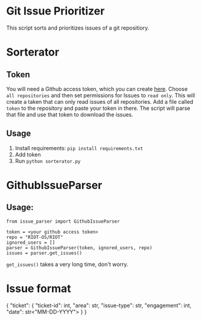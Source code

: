 # Git Issue Prioritizer
This script sorts and prioritizes issues of a git repositiory.

# Sorterator
## Token
You will need a Github access token, which you can create [here](https://github.com/settings/tokens?type=beta).
Choose `all repositories` and then set permissions for Issues to `read only`. This will create a taken
that can only read issues of all repositories.
Add a file called `token` to the repository and paste your token in there. The script will parse that file and
use that token to download the issues.

## Usage
1. Install requirements: `pip install requirements.txt`
2. Add token
3. Run `python sorterator.py`

# GithubIssueParser
## Usage:
```
from issue_parser import GithubIssueParser

token = <your github access token>
repo = "RIOT-OS/RIOT"
ignored_users = []
parser = GithubIssueParser(token, ignored_users, repo)
issues = parser.get_issues()
```

`get_issues()` takes a very long time, don't worry.

# Issue format
{
    "ticket": {
        "ticket-id": int,
        "area": str,
        "issue-type": str,
        "engagement": int,
        "date": str<"MM-DD-YYYY">
    }
}
